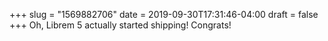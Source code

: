 +++
slug = "1569882706"
date = 2019-09-30T17:31:46-04:00
draft = false
+++
Oh, Librem 5 actually started shipping! Congrats!